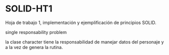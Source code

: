 # SOLID-HT1
Hoja de trabajo 1, implementación y ejemplificación de principios SOLID.

single responsability problem

la clase character tiene la responsabilidad de manejar datos del personaje y a la vez de genera la rutina.
